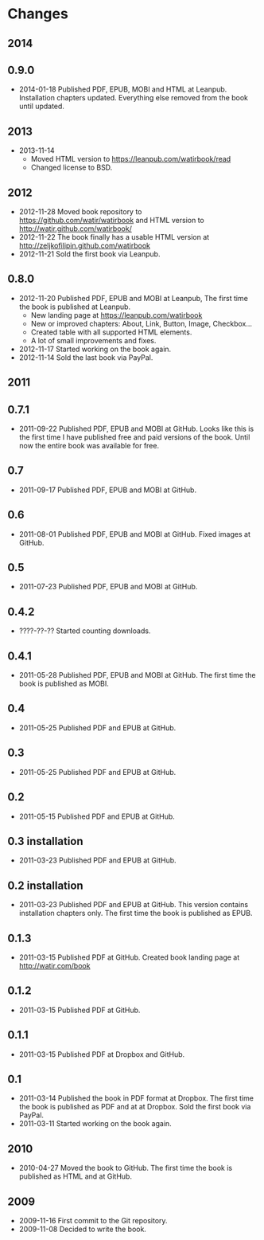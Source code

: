 # Changes

## 2014

## 0.9.0

- 2014-01-18 Published PDF, EPUB, MOBI and HTML at Leanpub. Installation chapters updated. Everything else removed from the book until updated.

## 2013

- 2013-11-14
  - Moved HTML version to https://leanpub.com/watirbook/read
  - Changed license to BSD.

## 2012

- 2012-11-28 Moved book repository to https://github.com/watir/watirbook and HTML version to http://watir.github.com/watirbook/
- 2012-11-22 The book finally has a usable HTML version at http://zeljkofilipin.github.com/watirbook
- 2012-11-21 Sold the first book via Leanpub.

## 0.8.0

- 2012-11-20 Published PDF, EPUB and MOBI at Leanpub, The first time the book is published at Leanpub.
  - New landing page at https://leanpub.com/watirbook
  - New or improved chapters: About, Link, Button, Image, Checkbox...
  - Created table with all supported HTML elements.
  - A lot of small improvements and fixes.
- 2012-11-17 Started working on the book again.
- 2012-11-14 Sold the last book via PayPal.

## 2011

## 0.7.1

- 2011-09-22 Published PDF, EPUB and MOBI at GitHub. Looks like this is the first time I have published free and paid versions of the book. Until now the entire book was available for free.

## 0.7

- 2011-09-17 Published PDF, EPUB and MOBI at GitHub.

## 0.6

- 2011-08-01 Published PDF, EPUB and MOBI at GitHub. Fixed images at GitHub.

## 0.5

- 2011-07-23 Published PDF, EPUB and MOBI at GitHub.

## 0.4.2

- ????-??-?? Started counting downloads.

## 0.4.1

- 2011-05-28 Published PDF, EPUB and MOBI at GitHub. The first time the book is published as MOBI.

## 0.4

- 2011-05-25 Published PDF and EPUB at GitHub.

## 0.3

- 2011-05-25 Published PDF and EPUB at GitHub.

## 0.2

- 2011-05-15 Published PDF and EPUB at GitHub.

## 0.3 installation

- 2011-03-23 Published PDF and EPUB at GitHub.

## 0.2 installation

- 2011-03-23 Published PDF and EPUB at GitHub. This version contains installation chapters only. The first time the book is published as EPUB.

## 0.1.3

- 2011-03-15 Published PDF at GitHub. Created book landing page at http://watir.com/book

## 0.1.2

- 2011-03-15 Published PDF at GitHub.

## 0.1.1

- 2011-03-15 Published PDF at Dropbox and GitHub.

## 0.1

- 2011-03-14 Published the book in PDF format at Dropbox. The first time the book is published as PDF and at at Dropbox. Sold the first book via PayPal.
- 2011-03-11 Started working on the book again.

## 2010

- 2010-04-27 Moved the book to GitHub. The first time the book is published as HTML and at GitHub.

## 2009

- 2009-11-16 First commit to the Git repository.
- 2009-11-08 Decided to write the book.
